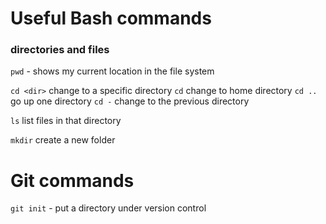 # Useful Bash commands

### directories and files

`pwd` - shows my current location in the file system

`cd <dir>` change to a specific directory
`cd` change to home directory
`cd ..` go up one directory
`cd -` change to the previous directory

`ls` list files in that directory

`mkdir` create a new folder




# Git commands

`git init`  - put a directory under version control